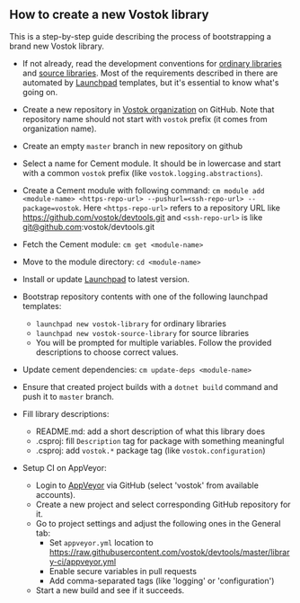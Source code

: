 ## How to create a new Vostok library

This is a step-by-step guide describing the process of bootstrapping a brand new Vostok library.

* If not already, read the development conventions for [ordinary libraries](conventions.md) and [source libraries](src-libs-conventions.md). 
Most of the requirements described in there are automated by [Launchpad](../launchpad) templates, but it's essential to know what's going on.
 
* Create a new repository in [Vostok organization](https://github.com/vostok) on GitHub. 
Note that repository name should not start with `vostok` prefix (it comes from organization name).

* Create an empty `master` branch in new repository on github

* Select a name for Cement module. It should be in lowercase and start with a common `vostok` prefix (like `vostok.logging.abstractions`).

* Create a Cement module with following command: `cm module add <module-name> <https-repo-url> --pushurl=<ssh-repo-url> --package=vostok`. Here `<https-repo-url>` refers to a repository URL like https://github.com/vostok/devtools.git and `<ssh-repo-url>` is like git@github.com:vostok/devtools.git

* Fetch the Cement module: `cm get <module-name>`

* Move to the module directory: `cd <module-name>`

* Install or update [Launchpad](../launchpad) to latest version.

* Bootstrap repository contents with one of the following launchpad templates:
  * `launchpad new vostok-library` for ordinary libraries
  * `launchpad new vostok-source-library` for source libraries
  * You will be prompted for multiple variables. Follow the provided descriptions to choose correct values.
    
* Update cement dependencies: `cm update-deps <module-name>`

* Ensure that created project builds with a `dotnet build` command and push it to `master` branch.

* Fill library descriptions:
  * README.md: add a short description of what this library does
  * .csproj: fill `Description` tag for package with something meaningful
  * .csproj: add `vostok.*` package tag (like `vostok.configuration`)


* Setup CI on AppVeyor:
  * Login to [AppVeyor](https://ci.appveyor.com/projects) via GitHub (select 'vostok' from available accounts).
  * Create a new project and select corresponding GitHub repository for it.
  * Go to project settings and adjust the following ones in the General tab:
    * Set `appveyor.yml` location to https://raw.githubusercontent.com/vostok/devtools/master/library-ci/appveyor.yml
    * Enable secure variables in pull requests
    * Add comma-separated tags (like 'logging' or 'configuration')
  * Start a new build and see if it succeeds.
